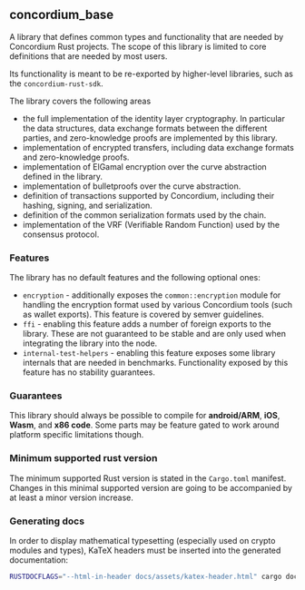 ## concordium_base

A library that defines common types and functionality that are needed by
Concordium Rust projects. The scope of this library is limited to core
definitions that are needed by most users.

Its functionality is meant to be re-exported by higher-level libraries, such as
the `concordium-rust-sdk`.

The library covers the following areas

- the full implementation of the identity layer cryptography. In particular the
  data structures, data exchange formats between the different parties, and zero-knowledge 
  proofs are implemented by this library.
- implementation of encrypted transfers, including data exchange formats and
  zero-knowledge proofs.
- implementation of ElGamal encryption over the curve abstraction defined in the
  library.
- implementation of bulletproofs over the curve abstraction.
- definition of transactions supported by Concordium, including their hashing,
  signing, and serialization.
- definition of the common serialization formats used by the chain.
- implementation of the VRF (Verifiable Random Function) used by the consensus
  protocol.

### Features

The library has no default features and the following optional ones:

- `encryption` - additionally exposes the `common::encryption` module for
  handling the encryption format used by various Concordium tools (such as
  wallet exports). This feature is covered by semver guidelines.
- `ffi` - enabling this feature adds a number of foreign exports to the library.
  These are not guaranteed to be stable and are only used when integrating the
  library into the node.
- `internal-test-helpers` - enabling this feature exposes some library internals
  that are needed in benchmarks. Functionality exposed by this feature has no
  stability guarantees.

### Guarantees

This library should always be possible to compile for **android/ARM**, **iOS**,
**Wasm**, and **x86 code**. Some parts may be feature gated to work around
platform specific limitations though.

### Minimum supported rust version

The minimum supported Rust version is stated in the `Cargo.toml` manifest.
Changes in this minimal supported version are going to be accompanied by at
least a minor version increase.

### Generating docs

In order to display mathematical typesetting (especially used on crypto modules and types),
KaTeX headers must be inserted into the generated documentation:
```sh
RUSTDOCFLAGS="--html-in-header docs/assets/katex-header.html" cargo doc --no-deps
```
